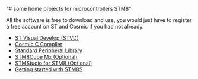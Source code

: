 "# some home projects for microcontrollers STM8" 

All the software is free to download and use, you would just have to register a free account on ST and Cosmic if you had not already.

* [ST Visual Develop (STVD)](https://www.st.com/en/development-tools/stvd-stm8.html)
* [Cosmic C Compiler](https://www.cosmicsoftware.com/download_stm8_free.php)
* [Standard Peripheral Library ](https://github.com/CircuitDigest/STM8S103F3_SPL)
* [STM8Cube Mx (Optional)](https://grid.malven.co/)
* [STMStudio for STM8 (Optional)](https://www.st.com/en/development-tools/stm-studio-stm8.html)
* [Getting started with STM8S](https://circuitdigest.com/microcontroller-projects/getting-started-with-stm8s-using-stvd-and-cosmic-c-compiler)